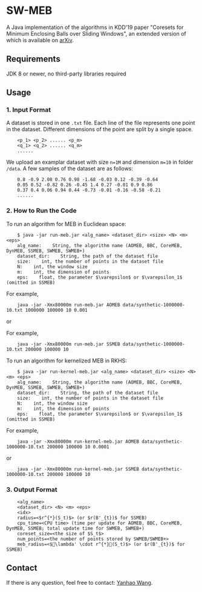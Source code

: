 # SW-MEB #

A Java implementation of the algorithms in KDD'19 paper "Coresets for Minimum Enclosing Balls over Sliding Windows", an extended version of which is available on [arXiv](https://arxiv.org/abs/1905.03718).

## Requirements ##

JDK 8 or newer, no third-party libraries required

## Usage ##

### 1. Input Format ###

A dataset is stored in one `.txt` file. Each line of the file represents one point in the dataset. Different dimensions of the point are split by a single space.

```csv
    <p_1> <p_2> ...... <p_m>
    <q_1> <q_2> ...... <q_m>
    ......
```

We upload an examplar dataset with size `n=1M` and dimension `m=10` in folder `/data`.
A few samples of the dataset are as follows:

```csv
    0.8 -0.9 2.08 0.76 0.98 -1.68 -0.03 0.12 -0.39 -0.64
    0.05 0.52 -0.82 0.26 -0.45 1.4 0.27 -0.01 0.9 0.86
    0.37 0.4 0.06 0.94 0.44 -0.73 -0.01 -0.16 -0.58 -0.21
    ......
```

### 2. How to Run the Code ###

To run an algorithm for MEB in Euclidean space:

```shell
    $ java -jar run-meb.jar <alg_name> <dataset_dir> <size> <N> <m> <eps>
    alg_name:    String, the algorithm name (AOMEB, BBC, CoreMEB, DynMEB, SSMEB, SWMEB, SWMEB+)
    dataset_dir:    String, the path of the dataset file
    size:    int, the number of points in the dataset file
    N:    int, the window size
    m:    int, the dimension of points
    eps:    float, the parameter $\varepsilon$ or $\varepsilon_1$ (omitted in SSMEB)
```

For example,  

```shell
    java -jar -Xmx80000m run-meb.jar AOMEB data/synthetic-1000000-10.txt 1000000 100000 10 0.001
```

or

For example,  

```shell
    java -jar -Xmx80000m run-meb.jar SSMEB data/synthetic-1000000-10.txt 200000 100000 10
```

To run an algorithm for kernelized MEB in RKHS:

```shell
    $ java -jar run-kernel-meb.jar <alg_name> <dataset_dir> <size> <N> <m> <eps>
    alg_name:    String, the algorithm name (AOMEB, BBC, CoreMEB, DynMEB, SSMEB, SWMEB, SWMEB+)
    dataset_dir:    String, the path of the dataset file
    size:    int, the number of points in the dataset file
    N:    int, the window size
    m:    int, the dimension of points
    eps:    float, the parameter $\varepsilon$ or $\varepsilon_1$ (omitted in SSMEB)
```

For example,  

```shell
    java -jar -Xmx80000m run-kernel-meb.jar AOMEB data/synthetic-1000000-10.txt 200000 100000 10 0.0001
```

or

```shell
    java -jar -Xmx80000m run-kernel-meb.jar SSMEB data/synthetic-1000000-10.txt 200000 100000 10
```

### 3. Output Format ###  

```csv
    <alg_name>
    <dataset_dir> <N> <m> <eps>
    <idx>
    radius=<$r^{*}(S_t)$> (or $r(B'_{t})$ for SSMEB)
    cpu_time=<CPU time> (time per update for AOMEB, BBC, CoreMEB, DynMEB, SSMEB; total update time for SWMEB, SWMEB+)
    coreset_size=<the size of $S_t$>
    num_points=<the number of points stored by SWMEB/SWMEB+>
    meb_radius=<$\lambda' \cdot r^{*}(S_t)$> (or $r(B'_{t})$ for SSMEB)
```

## Contact ##

If there is any question, feel free to contact: [Yanhao Wang](mailto:yanhao90@comp.nus.edu.sg).
